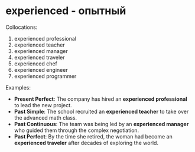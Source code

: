 # experienced - опытный

Collocations:

1. experienced professional
2. experienced teacher
3. experienced manager
4. experienced traveler
5. experienced chef
6. experienced engineer
7. experienced programmer

Examples:

- **Present Perfect**: The company has hired an **experienced professional** to lead the new project.
- **Past Simple**: The school recruited an **experienced teacher** to take over the advanced math class.
- **Past Continuous**: The team was being led by an **experienced manager** who guided them through the complex negotiation.
- **Past Perfect**: By the time she retired, the woman had become an **experienced traveler** after decades of exploring the world.
